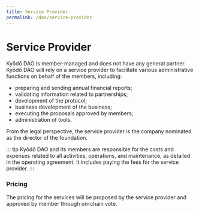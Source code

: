 ```yaml
---
title: Service Provider
permalink: /dao/service-provider
---
```


# Service Provider

Kyōdō DAO is member-managed and does not have any general partner. Kyōdō DAO will rely on a service provider to facilitate various administrative functions on behalf of the members, including:

* preparing and sending annual financial reports;
* validating information related to partnerships;
* development of the protocol;
* business development of the business;
* executing the proposals approved by members;
* administration of tools.

From the legal perspective, the service provider is the company nominated as the director of the foundation.

::: tip
Kyōdō DAO and its members are responsible for the costs and expenses related to all activities, operations, and maintenance, as detailed in the operating agreement. It includes paying the fees for the service provider.
:::

### Pricing

The pricing for the services will be proposed by the service provider and approved by member through on-chain vote.